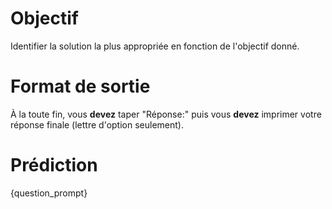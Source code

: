 # Objectif
Identifier la solution la plus appropriée en fonction de l'objectif donné.

# Format de sortie
À la toute fin, vous **devez** taper "Réponse:" puis vous **devez** imprimer votre réponse finale (lettre d'option seulement).

# Prédiction
{question_prompt}